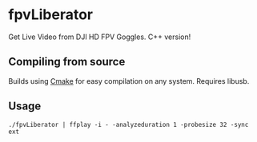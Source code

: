 # fpvLiberator
Get Live Video from DJI HD FPV Goggles. C++ version!

## Compiling from source

Builds using [Cmake](https://cmake.org/download/) for easy compilation on any system. Requires libusb.

## Usage

```
./fpvLiberator | ffplay -i - -analyzeduration 1 -probesize 32 -sync ext
```
